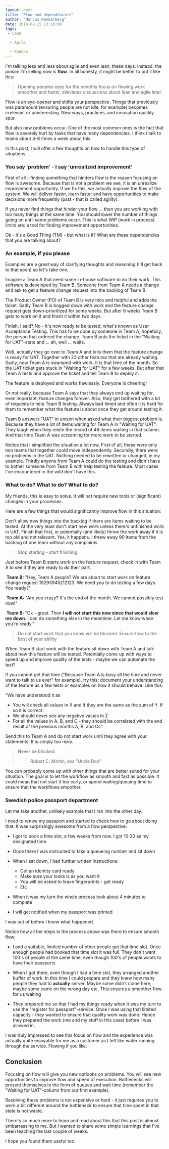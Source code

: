 ```yaml
---
layout: post
title: "Flow and dependencies"
author: "Marcus Hammarberg"
date: 2018-02-15 13:18:08
tags:
 - Lean

  - Agile

  - Kanban
---
```


I'm talking less and less about agile and even lean, these days. Instead, the poison I'm selling now is **flow**. In all honesty, it might be better to put it like this:

> Opening peoples eyes for the benefits focus on flowing work smoother and faster, alleviates discussions about lean and agile later.

Flow is an eye-opener and shifts your perspective. Things that previously was paramount (ensuring people are not idle, for example) becomes irrelevant or uninteresting. New ways, practices, and innovation quickly spur.

But also new problems occur. One of the most common ones is the fact that flow is severely hurt by tasks that have many dependencies. I think I talk to teams about 4-6 times a week about this.

In this post, I will offer a few thoughts on how to handle this type of situations.

<!-- excerpt-end -->

### You say 'problem' - I say 'unrealized improvement'

First of all - finding something that hinders flow is the reason focusing on flow is awesome. Because that is not a problem we see, it is an unrealize improvement opportunity. If we fix this, we actually improve the flow of the system. We will deliver faster, learn faster and have opportunities to make decisions more frequently (psst - that is called agility).

If you never find things that hinder your flow … then you are working with too many things at the same time. You should lower the number of things going on until some problems occur. This is what WIP (work in process) limits are: a tool for finding improvement opportunities.

Ok - it's a Good Thing (TM) - but what is it? What are these dependencies that you are talking about?

### An example, if you please

Examples are a great way of clarifying thoughts and reasoning (I'll get back to that soon) so let's take one.

Imagine a Team A that need some in-house software to do their work. This software is developed by Team B. Someone from Team A needs a change and ask to get a feature change request into the backlog of Team B.

The Product Owner (PO) of Team B is very nice and helpful and adds the ticket. Sadly Team B is bogged down with work and the feature change request gets down-prioritized for some weeks. But after 6 weeks Team B gets to work on it and finish it within two days.

Finish, I said? No - it's now ready to be tested, what's known as User Acceptance Testing. This has to be done by someone in Team A, hopefully, the person that ordered the change. Team B puts the ticket in the "Waiting for UAT"-state and … ah, well … waits.

Well, actually they go over to Team A and tells them that the feature change is ready for UAT. Together with 23 other features that are already waiting. Sadly, now Team A is swamped with work. It is that time of the month. So the UAT ticket gets stuck in "Waiting for UAT" for a few weeks. But after that Team A tests and approve the ticket and tell Team B to deploy it.

The feature is deployed and works flawlessly. Everyone is cheering!

Or not really, because Team A says that they always end up waiting for, even important, feature changes forever. Also, they get bothered with a lot of requests to help Team B testing. Always bad timed and often it is hard for them to remember what the feature is about once they get around testing it.

Team B answers "UAT" in unison when asked what their biggest problem is. Because they have a lot of items waiting for Team A in "Waiting for UAT". They laugh when they relate the record of 46 items waiting in that column. And that time Team A was screaming for more work to be started.

Notice that I simplified the situation a lot now. First of all, these were only two teams that together could move independently. Secondly, there were no problems in the UAT. Nothing needed to be rewritten or changed, in my example. Thirdly anyone from Team A could do the testing and didn't have to bother someone from Team B with help testing the feature. Most cases I've encountered in the wild don't have this.

### What to do? What to do? What to do?

My friends, this is easy to solve. It will not require new tools or (significant) changes in your processes.

Here are a few things that would significantly improve flow in this situation:

Don't allow new things into the backlog if there are items waiting to be tested. At the very least don't start new work unless there's unfinished work in UAT. Finish that first, or potentially (and likely) throw the work away if it is too old and not relevant. Yes, it happens. I threw away 90 items from the backlog of one team without any complaints

> Stop starting - start finishing



Just before Team B starts work on the feature request; check in with Team A to see if they are ready to do their part.

​    **Team B:** "Hey, Team A people? We are about to start work on feature change request 19293945212123. We need you to do testing a few days. You ready?"

​    **Team A:** "Are you crazy? It's the end of the month. We cannot possibly test now!"

​    **Team B:** "Ok - great. Then **I will not start this now since that would slow me down**. I can do something else in the meantime. Let me know when you're ready."

> Do not start work that you know will be blocked. Ensure flow to the best of your ability



When Team B start work with the feature sit down with Team A and talk about how this feature will be tested. Potentially come up with ways to speed up and improve quality of the tests - maybe we can automate the test?

If you cannot get that time ("Because Team A is busy all the time and never want to talk to us ever" for example), try this: document your understanding of the feature as a few tests or examples on how it should behave. Like this:

"We have understood it as

* You will check all values in X and if they are the same as the sum of Y. If so it is correct.
* We should never see any negative values in Z
* For all the values in A, B, and C - they should be correlated with the end result of the previous months A, B, and Cs"

Send this to Team A and do not start work until they agree with your statements. It is simply too risky.

> Never be blocked
>
> > Robert C. Martin, aka "Uncle Bob"



You can probably come up with other things that are better suited for your situation. The goal is to let the workflow as smooth and fast as possible. It could mean that not start it too early, or spend waiting/queuing time to ensure that the workflows smoother.

### Swedish police passport department

Let me take another, unlikely example that I ran into the other day.

I need to renew my passport and started to check how to go about doing that. It was surprisingly awesome from a flow perspective:

* I got to book a time slot, a few weeks from now. I got 10:20 as my designated time.
* Once there I was instructed to take a queueing number and sit down
* When I sat down, I had further written instructions:

  * Get an identity card ready
  * Make sure your looks is as you want it
  * You will be asked to leave fingerprints - get ready
  * Etc
* When it was my turn the whole process took about 4 minutes to complete
* I will get notified when my passport was printed


I was out of before I knew what happened.

Notice how all the steps in the process above was there to ensure smooth flow;

* I and a suitable, limited number of other people got that time slot. Once enough people had booked that time slot it was full. They don't want 100's of people at the same time, even though 100's of people wants to have their passports

* When I got there, even though I had a time slot, they arranged another buffer of work. In this time I could prepare and they knew how many people they had to **actually** server. Maybe some didn't come here, maybe some came on the wrong day etc. This ensures a smoother flow for us waiting

* They prepared me so that I had my things ready when it was my turn to use the "register for passport"-service. Once I was using that limited capacity - they wanted to ensure that quality work was done. Hence they prepared the work (me and my stuff in this case) before I was allowed in.

I was truly impressed to see this focus on flow and the experience was actually quite enjoyable for me as a customer as I felt like water running through the service. Flowing if you like.

## Conclusion

Focusing on flow will give you new outlooks on problems. You will see new opportunities to improve flow and speed of execution. Bottlenecks will present themselves in the form of queues and wait time (remember the "Waiting for UAT"-column from our first example).

Resolving these problems is not expensive or hard - it just requires you to work a bit different around the bottleneck to ensure that time spent in that state is not waste.

There's so much more to learn and read about this that this post is almost embarrassing to me. But I wanted to share some simple learnings that I've been teaching the last couple of weeks.

I hope you found them useful too.